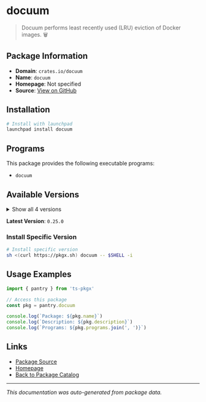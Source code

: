 # docuum

> Docuum performs least recently used (LRU) eviction of Docker images. 🗑️

## Package Information

- **Domain**: `crates.io/docuum`
- **Name**: `docuum`
- **Homepage**: Not specified
- **Source**: [View on GitHub](https://github.com/pkgxdev/pantry/tree/main/projects/crates.io/docuum/package.yml)

## Installation

```bash
# Install with launchpad
launchpad install docuum
```

## Programs

This package provides the following executable programs:

- `docuum`

## Available Versions

<details>
<summary>Show all 4 versions</summary>

- `0.25.0`, `0.24.0`, `0.23.1`, `0.23.0`

</details>

**Latest Version**: `0.25.0`

### Install Specific Version

```bash
# Install specific version
sh <(curl https://pkgx.sh) docuum -- $SHELL -i
```

## Usage Examples

```typescript
import { pantry } from 'ts-pkgx'

// Access this package
const pkg = pantry.docuum

console.log(`Package: ${pkg.name}`)
console.log(`Description: ${pkg.description}`)
console.log(`Programs: ${pkg.programs.join(', ')}`)
```

## Links

- [Package Source](https://github.com/pkgxdev/pantry/tree/main/projects/crates.io/docuum/package.yml)
- [Homepage](#)
- [Back to Package Catalog](../../../package-catalog.md)

---

*This documentation was auto-generated from package data.*
